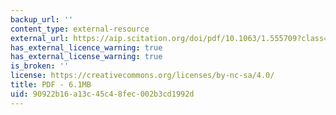 ```yaml
---
backup_url: ''
content_type: external-resource
external_url: https://aip.scitation.org/doi/pdf/10.1063/1.555709?class=pdf&
has_external_licence_warning: true
has_external_license_warning: true
is_broken: ''
license: https://creativecommons.org/licenses/by-nc-sa/4.0/
title: PDF - 6.1MB
uid: 90922b16-a13c-45c4-8fec-002b3cd1992d
---
```

